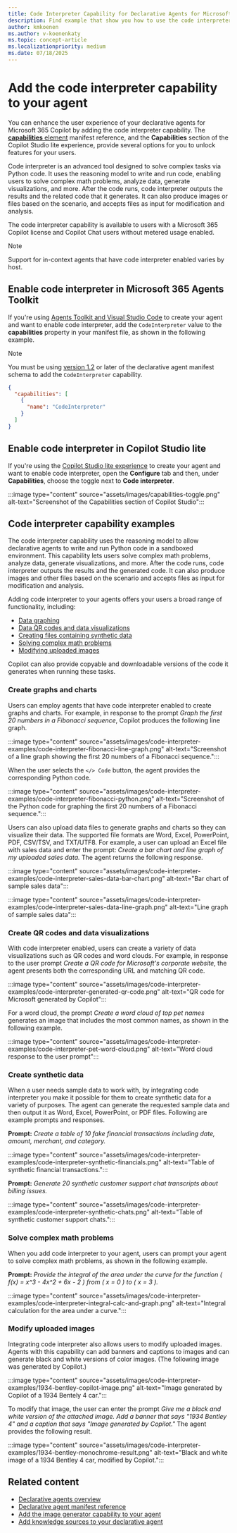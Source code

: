 ```yaml
---
title: Code Interpreter Capability for Declarative Agents for Microsoft 365 Copilot
description: Find example that show you how to use the code interpreter capability and learn how to enable it in your declarative agents.
author: kmkoenen
ms.author: v-koenenkaty
ms.topic: concept-article
ms.localizationpriority: medium
ms.date: 07/18/2025
---
```


# Add the code interpreter capability to your agent

You can enhance the user experience of your declarative agents for Microsoft 365 Copilot by adding the code interpreter capability. The [**capabilities** element](declarative-agent-manifest-1.5.md#capabilities-object) manifest reference, and the **Capabilities** section of the Copilot Studio lite experience, provide several options for you to unlock features for your users.

Code interpreter is an advanced tool designed to solve complex tasks via Python code. It uses the reasoning model to write and run code, enabling users to solve complex math problems, analyze data, generate visualizations, and more. After the code runs, code interpreter outputs the results and the related code that it generates. It can also produce images or files based on the scenario, and accepts files as input for modification and analysis.

The code interpreter capability is available to users with a Microsoft 365 Copilot license and Copilot Chat users without metered usage enabled.

> [!NOTE]
> Support for in-context agents that have code interpreter enabled varies by host.

## Enable code interpreter in Microsoft 365 Agents Toolkit

If you're using [Agents Toolkit and Visual Studio Code](build-declarative-agents.md) to create your agent and want to enable code interpreter, add the `CodeInterpreter` value to the **capabilities** property in your manifest file, as shown in the following example.

> [!NOTE]
> You must be using [version 1.2](declarative-agent-manifest-1.2.md) or later of the declarative agent manifest schema to add the `CodeInterpreter` capability.

```json
{
  "capabilities": [
    {
      "name": "CodeInterpreter"
    }
  ]
}
```

## Enable code interpreter in Copilot Studio lite

If you're using the [Copilot Studio lite experience](copilot-studio-lite-experience.md) to create your agent and want to enable code interpreter, open the **Configure** tab and then, under **Capabilities**, choose the toggle next to **Code interpreter**.

:::image type="content" source="assets/images/capabilities-toggle.png" alt-text="Screenshot of the Capabilities section of Copilot Studio":::

## Code interpreter capability examples

The code interpreter capability uses the reasoning model to allow declarative agents to write and run Python code in a sandboxed environment. This capability lets users solve complex math problems, analyze data, generate visualizations, and more. After the code runs, code interpreter outputs the results and the generated code. It can also produce images and other files based on the scenario and accepts files as input for modification and analysis.

Adding code interpreter to your agents offers your users a broad range of functionality, including:

- [Data graphing](#create-graphs-and-charts)
- [Data QR codes and data visualizations](#create-qr-codes-and-data-visualizations)
- [Creating files containing synthetic data](#create-synthetic-data)
- [Solving complex math problems](#solve-complex-math-problems)
- [Modifying uploaded images](#modify-uploaded-images)

Copilot can also provide copyable and downloadable versions of the code it generates when running these tasks.

### Create graphs and charts

Users can employ agents that have code interpreter enabled to create graphs and charts. For example, in response to the prompt *Graph the first 20 numbers in a Fibonacci sequence*, Copilot produces the following line graph.

:::image type="content" source="assets/images/code-interpreter-examples/code-interpreter-fibonacci-line-graph.png" alt-text="Screenshot of a line graph showing the first 20 numbers of a Fibonacci sequence.":::

When the user selects the `</> Code` button, the agent provides the corresponding Python code.

:::image type="content" source="assets/images/code-interpreter-examples/code-interpreter-fibonacci-python.png" alt-text="Screenshot of the Python code for graphing the first 20 numbers of a Fibonacci sequence.":::

Users can also upload data files to generate graphs and charts so they can visualize their data. The supported file formats are Word, Excel, PowerPoint, PDF, CSV/TSV, and TXT/UTF8. For example, a user can upload an Excel file with sales data and enter the prompt: *Create a bar chart and line graph of my uploaded sales data.* The agent returns the following response.

:::image type="content" source="assets/images/code-interpreter-examples/code-interpreter-sales-data-bar-chart.png" alt-text="Bar chart of sample sales data":::

:::image type="content" source="assets/images/code-interpreter-examples/code-interpreter-sales-data-line-graph.png" alt-text="Line graph of sample sales data":::

### Create QR codes and data visualizations

With code interpreter enabled, users can create a variety of data visualizations such as QR codes and word clouds. For example, in response to the user prompt *Create a QR code for Microsoft's corporate website*, the agent presents both the corresponding URL and matching QR code.

:::image type="content" source="assets/images/code-interpreter-examples/code-interpreter-generated-qr-code.png" alt-text="QR code for Microsoft generated by Copilot":::

For a word cloud, the prompt *Create a word cloud of top pet names* generates an image that includes the most common names, as shown in the following example.

:::image type="content" source="assets/images/code-interpreter-examples/code-interpreter-pet-word-cloud.png" alt-text="Word cloud response to the user prompt":::

### Create synthetic data

When a user needs sample data to work with, by integrating code interpreter you make it possible for them to create synthetic data for a variety of purposes. The agent can generate the requested sample data and then output it as Word, Excel, PowerPoint, or PDF files. Following are example prompts and responses.

**Prompt:** *Create a table of 10 fake financial transactions including date, amount, merchant, and category.*

:::image type="content" source="assets/images/code-interpreter-examples/code-interpreter-synthetic-financials.png" alt-text="Table of synthetic financial transactions.":::

**Prompt:** *Generate 20 synthetic customer support chat transcripts about billing issues.*

:::image type="content" source="assets/images/code-interpreter-examples/code-interpreter-synthetic-chats.png" alt-text="Table of synthetic customer support chats.":::

### Solve complex math problems

When you add code interpreter to your agent, users can prompt your agent to solve complex math problems, as shown in the following example.

**Prompt:** *Provide the integral of the area under the curve for the function \( f(x) = x^3 - 4x^2 + 6x - 2 \) from \( x = 0 \) to \( x = 3 \).*

:::image type="content" source="assets/images/code-interpreter-examples/code-interpreter-integral-calc-and-graph.png" alt-text="Integral calculation for the area under a curve.":::

### Modify uploaded images

Integrating code interpreter also allows users to modify uploaded images. Agents with this capability can add banners and captions to images and can generate black and white versions of color images. (The following image was generated by Copilot.)

:::image type="content" source="assets/images/code-interpreter-examples/1934-bentley-copilot-image.png" alt-text="Image generated by Copilot of a 1934 Bentely 4 car.":::

To modify that image, the user can enter the prompt *Give me a black and white version of the attached image. Add a banner that says "1934 Bentley 4" and a caption that says "Image generated by Copilot."* The agent provides the following result.

:::image type="content" source="assets/images/code-interpreter-examples/1934-bentley-monochrome-result.png" alt-text="Black and white image of a 1934 Bentley 4 car, modified by Copilot.":::

## Related content

- [Declarative agents overview](overview-declarative-agent.md)
- [Declarative agent manifest reference](declarative-agent-manifest-1.5.md)
- [Add the image generator capability to your agent](image-generator.md)
- [Add knowledge sources to your declarative agent](knowledge-sources.md)
